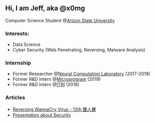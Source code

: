 ## Hi, I am Jeff, aka @x0mg
Computer Science Student @[Arizon State University](https://www.asu.edu/)
### Interests:
- Data Science
- Cyber Security (Web Penetrating, Reversing, Malware Analysis)
### Internship
- Former Researcher @[Neural Computation Laboratory](https://nckunclab.wixsite.com/neuralcomputationlab) (2017-2019)
- Former R&D Intern @[Microprogram](https://www.program.com.tw/) (2019)
- Former R&D Intern @[ITRI](https://www.itri.org.tw/) (2018)
### Articles
- [Reversing WannaCry Virus - 12th 鐵人賽](https://ithelp.ithome.com.tw/articles/10253139)
- [Presentation about Security](https://www2.slideshare.net/JeffHung13/presentations)



